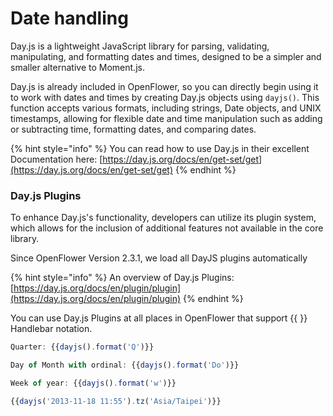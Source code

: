 # Date handling

Day.js is a lightweight JavaScript library for parsing, validating, manipulating, and formatting dates and times, designed to be a simpler and smaller alternative to Moment.js.&#x20;

Day.js is already included in OpenFlower, so you can directly begin using it to work with dates and times by creating Day.js objects using `dayjs()`. This function accepts various formats, including strings, Date objects, and UNIX timestamps, allowing for flexible date and time manipulation such as adding or subtracting time, formatting dates, and comparing dates.

{% hint style="info" %}
You can read how to use Day.js in their excellent Documentation here: [https://day.js.org/docs/en/get-set/get](https://day.js.org/docs/en/get-set/get)
{% endhint %}

### Day.js Plugins

To enhance Day.js's functionality, developers can utilize its plugin system, which allows for the inclusion of additional features not available in the core library.&#x20;

Since OpenFlower Version 2.3.1, we load all DayJS plugins automatically

{% hint style="info" %}
An overview of Day.js Plugins: [https://day.js.org/docs/en/plugin/plugin](https://day.js.org/docs/en/plugin/plugin)
{% endhint %}

You can use Day.js Plugins at all places in OpenFlower that support \{{ \}} Handlebar notation.

```javascript
Quarter: {{dayjs().format('Q')}}

Day of Month with ordinal: {{dayjs().format('Do')}}

Week of year: {{dayjs().format('w')}}

{{dayjs('2013-11-18 11:55').tz('Asia/Taipei')}}

```

